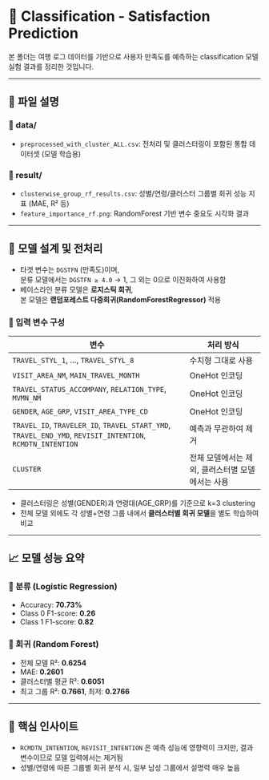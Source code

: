 
# 🧭 Classification - Satisfaction Prediction

본 폴더는 여행 로그 데이터를 기반으로 사용자 만족도를 예측하는 classification 모델 실험 결과를 정리한 것입니다.

---

## 📁 파일 설명

### 📂 data/
- `preprocessed_with_cluster_ALL.csv`: 전처리 및 클러스터링이 포함된 통합 데이터셋 (모델 학습용)

### 📂 result/
- `clusterwise_group_rf_results.csv`: 성별/연령/클러스터 그룹별 회귀 성능 지표 (MAE, R² 등)
- `feature_importance_rf.png`: RandomForest 기반 변수 중요도 시각화 결과

---

## 🧠 모델 설계 및 전처리

- 타겟 변수는 `DGSTFN` (만족도)이며,  
  분류 모델에서는 `DGSTFN ≥ 4.0` → 1, 그 외는 0으로 이진화하여 사용함
- 베이스라인 분류 모델은 **로지스틱 회귀**,  
  본 모델은 **랜덤포레스트 다중회귀(RandomForestRegressor)** 적용

### 🔹 입력 변수 구성

| 변수 | 처리 방식 |
|------|-----------|
| `TRAVEL_STYL_1`, ..., `TRAVEL_STYL_8` | 수치형 그대로 사용 |
| `VISIT_AREA_NM`, `MAIN_TRAVEL_MONTH` | OneHot 인코딩 |
| `TRAVEL_STATUS_ACCOMPANY`, `RELATION_TYPE`, `MVMN_NM` | OneHot 인코딩 |
| `GENDER`, `AGE_GRP`, `VISIT_AREA_TYPE_CD` | OneHot 인코딩 |
| `TRAVEL_ID`, `TRAVELER_ID`, `TRAVEL_START_YMD`, `TRAVEL_END_YMD`, `REVISIT_INTENTION`, `RCMDTN_INTENTION` | 예측과 무관하여 제거 |
| `CLUSTER` | 전체 모델에서는 제외, 클러스터별 모델에서는 사용 |

- 클러스터링은 성별(GENDER)과 연령대(AGE_GRP)를 기준으로 k=3 clustering
- 전체 모델 외에도 각 성별+연령 그룹 내에서 **클러스터별 회귀 모델**을 별도 학습하여 비교

---

## 📈 모델 성능 요약

### 🔹 분류 (Logistic Regression)
- Accuracy: **70.73%**
- Class 0 F1-score: **0.26**
- Class 1 F1-score: **0.82**

### 🔹 회귀 (Random Forest)
- 전체 모델 R²: **0.6254**
- MAE: **0.2601**
- 클러스터별 평균 R²: **0.6051**
- 최고 그룹 R²: **0.7661**, 최저: **0.2766**

---

## 📌 핵심 인사이트
- `RCMDTN_INTENTION`, `REVISIT_INTENTION` 은 예측 성능에 영향력이 크지만, 결과 변수이므로 모델 입력에서는 제거됨
- 성별/연령에 따른 그룹별 회귀 분석 시, 일부 남성 그룹에서 설명력 매우 높음
